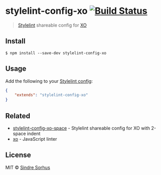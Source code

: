 # stylelint-config-xo [![Build Status](https://travis-ci.org/sindresorhus/stylelint-config-xo.svg?branch=master)](https://travis-ci.org/sindresorhus/stylelint-config-xo)

> [Stylelint](https://stylelint.io) shareable config for [XO](https://github.com/sindresorhus/xo)


## Install

```
$ npm install --save-dev stylelint-config-xo
```


## Usage

Add the following to your [Stylelint config](https://stylelint.io/user-guide/configuration/):

```json
{
	"extends": "stylelint-config-xo"
}
```


## Related

- [stylelint-config-xo-space](https://github.com/sindresorhus/stylelint-config-xo-space) - Stylelint shareable config for XO with 2-space indent
- [xo](https://github.com/sindresorhus/xo) - JavaScript linter


## License

MIT © [Sindre Sorhus](https://sindresorhus.com)
